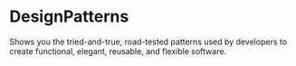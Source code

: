 # DesignPatterns

Shows you the tried-and-true, road-tested patterns used by developers to create functional, elegant, reusable, and flexible software.
